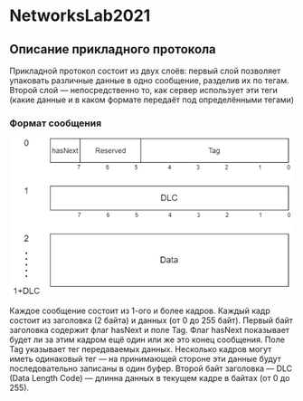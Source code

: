 # NetworksLab2021

## Описание прикладного протокола

Прикладной протокол состоит из двух слоёв: первый слой позволяет упаковать различные данные в одно сообщение, разделив их по тегам. Второй слой — непосредственно то, как сервер использует эти теги (какие данные и в каком формате передаёт под определёнными тегами)
### Формат сообщения
![Формат сообщения](https://github.com/daniilpeshkov/NetworksLab2021/blob/master/images/simpleTcpMessage.drawio.png)

Каждое сообщение состоит из 1-ого и более кадров. Каждый кадр состоит из заголовка (2 байта) и данных (от 0 до 255 байт).
Первый байт заголовка содержит флаг hasNext и поле Tag. Флаг hasNext показывает будет ли за этим кадром ещё один или же это конец сообщения. Поле Tag указывает тег передаваемых данных. Несколько кадров могут иметь одинаковый тег — на принимающей стороне эти данные будут последовательно записаны в один буфер.
Второй байт заголовка — DLC (Data Length Code) — длинна данных в текущем кадре в байтах (от 0 до 255). 
